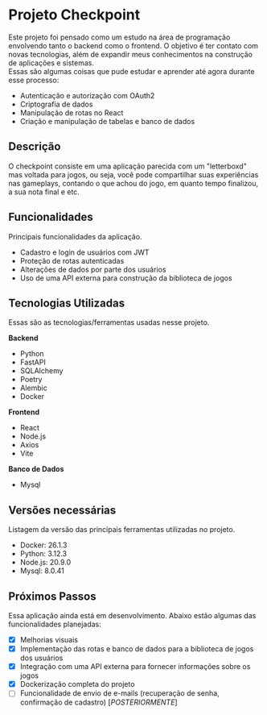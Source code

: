 # Projeto Checkpoint
Este projeto foi pensado como um estudo na área de programação envolvendo tanto o backend como o frontend. O objetivo é ter contato com novas tecnologias, além de expandir meus conhecimentos na construção de aplicações e sistemas.  
Essas são algumas coisas que pude estudar e aprender até agora durante esse processo:
- Autenticação e autorização com OAuth2
- Criptografia de dados 
- Manipulação de rotas no React
- Criação e manipulação de tabelas e banco de dados

## Descrição
O checkpoint consiste em uma aplicação parecida com um "letterboxd" mas voltada para jogos, ou seja, você pode compartilhar suas experiências nas gameplays, contando o que achou do jogo, em quanto tempo finalizou, a sua nota final e etc.

## Funcionalidades
Principais funcionalidades da aplicação.

- Cadastro e login de usuários com JWT
- Proteção de rotas autenticadas
- Alterações de dados por parte dos usuários
- Uso de uma API externa para construção da biblioteca de jogos

## Tecnologias Utilizadas
Essas são as tecnologias/ferramentas usadas nesse projeto.

**Backend**
- Python
- FastAPI
- SQLAlchemy
- Poetry
- Alembic
- Docker

**Frontend**
- React
- Node.js
- Axios
- Vite

**Banco de Dados**
- Mysql

## Versões necessárias
Listagem da versão das principais ferramentas utilizadas no projeto.  
- Docker: 26.1.3
- Python: 3.12.3
- Node.js: 20.9.0
- Mysql: 8.0.41


## Próximos Passos
Essa aplicação ainda está em desenvolvimento. Abaixo estão algumas das funcionalidades planejadas:  
- [x] Melhorias visuais  
- [X] Implementação das rotas e banco de dados para a biblioteca de jogos dos usuários  
- [X] Integração com uma API externa para fornecer informações sobre os jogos
- [X] Dockerização completa do projeto  
- [ ] Funcionalidade de envio de e-mails (recuperação de senha, confirmação de cadastro) [_POSTERIORMENTE_]
